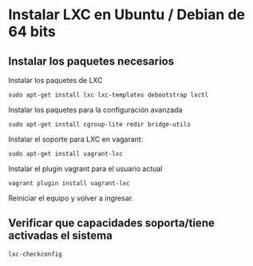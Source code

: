 # Instalar LXC en Ubuntu / Debian de 64 bits

## Instalar los paquetes necesarios

Instalar los paquetes de LXC

```
sudo apt-get install lxc lxc-templates debootstrap lxctl
```

Instalar los paquetes para la configuración avanzada

```
sudo apt-get install cgroup-lite redir bridge-utils
```

Instalar el soporte para LXC en vagarant:

```
sudo apt-get install vagrant-lxc
```

Instalar el plugin vagrant para el usuario actual

```
vagrant plugin install vagrant-lxc
```

Reiniciar el equipo y volver a ingresar.


## Verificar que capacidades soporta/tiene activadas el sistema

```
lxc-checkconfig
```

